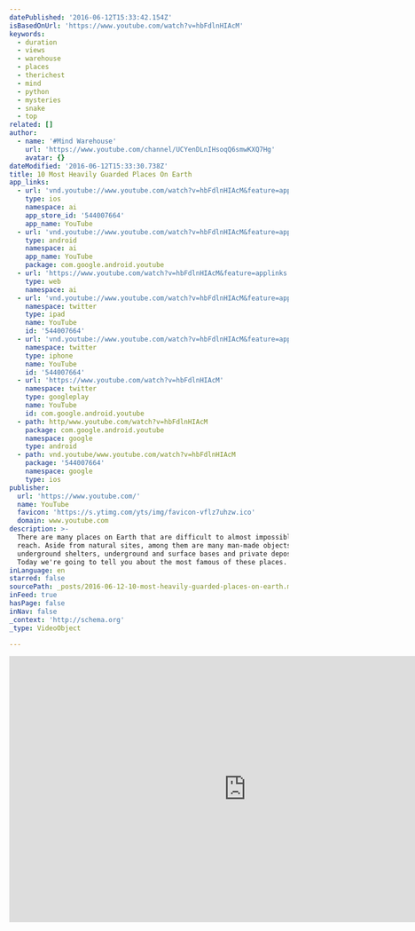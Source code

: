 ```yaml
---
datePublished: '2016-06-12T15:33:42.154Z'
isBasedOnUrl: 'https://www.youtube.com/watch?v=hbFdlnHIAcM'
keywords:
  - duration
  - views
  - warehouse
  - places
  - therichest
  - mind
  - python
  - mysteries
  - snake
  - top
related: []
author:
  - name: '#Mind Warehouse'
    url: 'https://www.youtube.com/channel/UCYenDLnIHsoqQ6smwKXQ7Hg'
    avatar: {}
dateModified: '2016-06-12T15:33:30.738Z'
title: 10 Most Heavily Guarded Places On Earth
app_links:
  - url: 'vnd.youtube://www.youtube.com/watch?v=hbFdlnHIAcM&feature=applinks'
    type: ios
    namespace: ai
    app_store_id: '544007664'
    app_name: YouTube
  - url: 'vnd.youtube://www.youtube.com/watch?v=hbFdlnHIAcM&feature=applinks'
    type: android
    namespace: ai
    app_name: YouTube
    package: com.google.android.youtube
  - url: 'https://www.youtube.com/watch?v=hbFdlnHIAcM&feature=applinks'
    type: web
    namespace: ai
  - url: 'vnd.youtube://www.youtube.com/watch?v=hbFdlnHIAcM&feature=applinks'
    namespace: twitter
    type: ipad
    name: YouTube
    id: '544007664'
  - url: 'vnd.youtube://www.youtube.com/watch?v=hbFdlnHIAcM&feature=applinks'
    namespace: twitter
    type: iphone
    name: YouTube
    id: '544007664'
  - url: 'https://www.youtube.com/watch?v=hbFdlnHIAcM'
    namespace: twitter
    type: googleplay
    name: YouTube
    id: com.google.android.youtube
  - path: http/www.youtube.com/watch?v=hbFdlnHIAcM
    package: com.google.android.youtube
    namespace: google
    type: android
  - path: vnd.youtube/www.youtube.com/watch?v=hbFdlnHIAcM
    package: '544007664'
    namespace: google
    type: ios
publisher:
  url: 'https://www.youtube.com/'
  name: YouTube
  favicon: 'https://s.ytimg.com/yts/img/favicon-vflz7uhzw.ico'
  domain: www.youtube.com
description: >-
  There are many places on Earth that are difficult to almost impossible to
  reach. Aside from natural sites, among them are many man-made objects, such as
  underground shelters, underground and surface bases and private depositories.
  Today we're going to tell you about the most famous of these places.
inLanguage: en
starred: false
sourcePath: _posts/2016-06-12-10-most-heavily-guarded-places-on-earth.md
inFeed: true
hasPage: false
inNav: false
_context: 'http://schema.org'
_type: VideoObject

---
```

<iframe src="https://cdn.embedly.com/widgets/media.html?src=https%3A%2F%2Fwww.youtube.com%2Fembed%2FhbFdlnHIAcM%3Ffeature%3Doembed&amp;url=http%3A%2F%2Fwww.youtube.com%2Fwatch%3Fv%3DhbFdlnHIAcM&amp;image=https%3A%2F%2Fi.ytimg.com%2Fvi%2FhbFdlnHIAcM%2Fhqdefault.jpg&amp;key=b7d04c9b404c499eba89ee7072e1c4f7&amp;type=text%2Fhtml&amp;schema=youtube" width="854" height="480" scrolling="no" frameborder="0" allowfullscreen="" style=""></iframe>